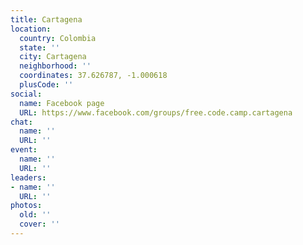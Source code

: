```yaml
---
title: Cartagena
location:
  country: Colombia
  state: ''
  city: Cartagena
  neighborhood: ''
  coordinates: 37.626787, -1.000618
  plusCode: ''
social:
  name: Facebook page
  URL: https://www.facebook.com/groups/free.code.camp.cartagena
chat:
  name: ''
  URL: ''
event:
  name: ''
  URL: ''
leaders:
- name: ''
  URL: ''
photos:
  old: ''
  cover: ''
---
```


